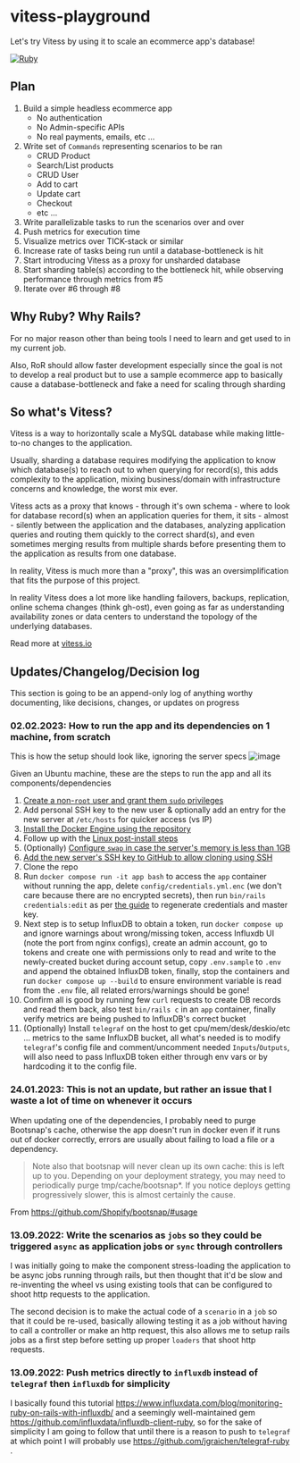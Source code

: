 # vitess-playground
Let's try Vitess by using it to scale an ecommerce app's database!

[![Ruby](https://github.com/mtantawy/vitess-playground/actions/workflows/ruby.yml/badge.svg)](https://github.com/mtantawy/vitess-playground/actions/workflows/ruby.yml)

## Plan
1. Build a simple headless ecommerce app
    * No authentication
    * No Admin-specific APIs
    * No real payments, emails, etc ...
2. Write set of `Commands` representing scenarios to be ran
    * CRUD Product
    * Search/List products
    * CRUD User
    * Add to cart
    * Update cart
    * Checkout
    * etc ...
3. Write parallelizable tasks to run the scenarios over and over
4. Push metrics for execution time
5. Visualize metrics over TICK-stack or similar
6. Increase rate of tasks being run until a database-bottleneck is hit
7. Start introducing Vitess as a proxy for unsharded database
8. Start sharding table(s) according to the bottleneck hit, while observing performance through metrics from #5
9. Iterate over #6 through #8

## Why Ruby? Why Rails?
For no major reason other than being tools I need to learn and get used to in my current job.

Also, RoR should allow faster development especially since the goal is not to develop a real product but to use a sample ecommerce app to basically cause a database-bottleneck and fake a need for scaling through sharding

## So what's Vitess?
Vitess is a way to horizontally scale a MySQL database while making little-to-no changes to the application.

Usually, sharding a database requires modifying the application to know which database(s) to reach out to when querying for record(s), this adds complexity to the application, mixing business/domain with infrastructure concerns and knowledge, the worst mix ever.

Vitess acts as a proxy that knows - through it's own schema - where to look for database record(s) when an application queries for them, it sits - almost - silently between the application and the databases, analyzing application queries and routing them quickly to the correct shard(s), and even sometimes merging results from multiple shards before presenting them to the application as results from one database.

In reality, Vitess is much more than a "proxy", this was an oversimplification that fits the purpose of this project.

In reality Vitess does a lot more like handling failovers, backups, replication, online schema changes (think gh-ost), even going as far as understanding availability zones or data centers to understand the topology of the underlying databases.

Read more at [vitess.io](https://vitess.io/)


## Updates/Changelog/Decision log

This section is going to be an append-only log of anything worthy documenting, like decisions, changes, or updates on progress

### 02.02.2023: How to run the app and its dependencies on 1 machine, from scratch
This is how the setup should look like, ignoring the server specs
![image](https://user-images.githubusercontent.com/244932/216458030-25544604-7874-47af-9694-330e51b0a840.png)

Given an Ubuntu machine, these are the steps to run the app and all its components/dependencies
1. [Create a non-`root` user and grant them `sudo` privileges](https://www.digitalocean.com/community/tutorials/how-to-add-and-delete-users-on-ubuntu-20-04)
2. Add personal SSH key to the new user & optionally add an entry for the new server at `/etc/hosts` for quicker access (vs IP)
3. [Install the Docker Engine using the repository](https://docs.docker.com/engine/install/ubuntu/#install-using-the-repository)
4. Follow up with the [Linux post-install steps](https://docs.docker.com/engine/install/linux-postinstall/)
5. (Optionally) [Configure `swap` in case the server's memory is less than 1GB](https://www.digitalocean.com/community/tutorials/how-to-add-swap-space-on-ubuntu-20-04)
6. [Add the new server's SSH key to GitHub to allow cloning using SSH](https://docs.github.com/en/authentication/connecting-to-github-with-ssh/adding-a-new-ssh-key-to-your-github-account)
7. Clone the repo
8. Run `docker compose run -it app bash` to access the `app` container without running the app, delete `config/credentials.yml.enc` (we don't care because there are no encrypted secrets), then run `bin/rails credentials:edit` as per [the guide](https://edgeguides.rubyonrails.org/security.html) to regenerate credentials and master key.
9. Next step is to setup InfluxDB to obtain a token, run `docker compose up` and ignore warnings about wrong/missing token, access Influxdb UI (note the port from nginx configs), create an admin account, go to tokens and create one with permissions only to read and write to the newly-created bucket during account setup, copy `.env.sample` to `.env` and append the obtained InfluxDB token, finally, stop the containers and run `docker compose up --build` to ensure environment variable is read from the `.env` file, all related errors/warnings should be gone!
10. Confirm all is good by running few `curl` requests to create DB records and read them back, also test `bin/rails c` in an `app` container, finally verify metrics are being pushed to InfluxDB's correct bucket
11. (Optionally) Install `telegraf` on the host to get cpu/mem/desk/deskio/etc ... metrics to the same InfluxDB bucket, all what's needed is to modify `telegraf`'s config file and comment/uncomment needed `Inputs`/`Outputs`, will also need to pass InfluxDB token either through env vars or by hardcoding it to the config file.

### 24.01.2023: This is not an update, but rather an issue that I waste a lot of time on whenever it occurs
When updating one of the dependencies, I probably need to purge Bootsnap's cache, otherwise the app doesn't run in docker even if it runs out of docker correctly, errors are usually about failing to load a file or a dependency.

> Note also that bootsnap will never clean up its own cache: this is left up to you. Depending on your deployment strategy, you may need to periodically purge tmp/cache/bootsnap*. If you notice deploys getting progressively slower, this is almost certainly the cause.

From https://github.com/Shopify/bootsnap/#usage

### 13.09.2022: Write the scenarios as `jobs` so they could be triggered `async` as application jobs or `sync` through controllers
I was initially going to make the component stress-loading the application to be async jobs running through rails, but then thought that it'd be slow and re-inventing the wheel vs using existing tools that can be configured to shoot http requests to the application.

The second decision is to make the actual code of a `scenario` in a `job` so that it could be re-used, basically allowing testing it as a job without having to call a controller or make an http request, this also allows me to setup rails jobs as a first step before setting up proper `loaders` that shoot http requests.

### 13.09.2022: Push metrics directly to `influxdb` instead of `telegraf` then `influxdb` for simplicity
I basically found this tutorial https://www.influxdata.com/blog/monitoring-ruby-on-rails-with-influxdb/ and a seemingly well-maintained gem https://github.com/influxdata/influxdb-client-ruby, so for the sake of simplicity I am going to follow that until there is a reason to push to `telegraf` at which point I will probably use https://github.com/jgraichen/telegraf-ruby .
